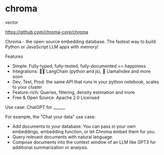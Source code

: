 # chroma

vector

https://github.com/chroma-core/chroma



Chroma - the open-source embedding database.
The fastest way to build Python or JavaScript LLM apps with memory!



Features

- Simple: Fully-typed, fully-tested, fully-documented == happiness
- Integrations: 🦜️🔗 LangChain (python and js), 🦙 LlamaIndex and more soon
- Dev, Test, Prod: the same API that runs in your python notebook, scales to your cluster
- Feature-rich: Queries, filtering, density estimation and more
- Free & Open Source: Apache 2.0 Licensed


Use case: ChatGPT for ______

For example, the "Chat your data" use case:

- Add documents to your database. You can pass in your own embeddings, embedding function, or let Chroma embed them for you.
- Query relevant documents with natural language.
- Compose documents into the context window of an LLM like GPT3 for additional summarization or analysis.